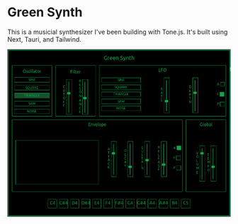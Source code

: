 # Green Synth

This is a musicial synthesizer I've been building with Tone.js. It's built using Next, Tauri, and Tailwind.

![Screenshot](./public/green-synth.png)